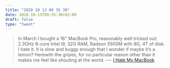 ```yaml
---
title: "2020 10 13 09 35 30"
date: 2020-10-13T09:35:30+02:00
draft: false
type: "tweet"
---
```

> In March I bought a 16" MacBook Pro, reasonably well tricked out: 2.3GHz 8-core Intel i9, 32G RAM, Radeon 5500M with 8G, 4T of disk. I hate it. It is slow and buggy enough that I wonder if maybe it’s a lemon? Herewith the gripes, for no particular reason other than it makes me feel like shouting at the world. --- [I Hate My MacBook](https://www.tbray.org/ongoing/When/202x/2020/10/02/I-Hate-My-MacBook)
